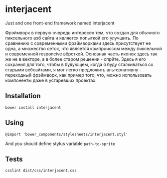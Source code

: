 # interjacent
Just and one front-end framework named interjacent

Фрэймворк в первую очередь интересен тем, что создан для обычного пиксельного вэб сайта и является попыткой его улучшить. По сравнению с современными фрэймворками здесь присутствует не одна, а множество сеток, что является компроиссом между пиксельной и современной responcive вёрсткой. Основная часть иконок здесь так же не в векторе, а в более старом решении - спрйте. Здесь я его сохранил для того, чтобы в будующем, когда я буду сталкиваться со старыми вебсайтами, я мог легко предложить альтернативну - переходный фрэймворк, как пример того, что, можно использовать компоненты даже в устаревших проектах.

## Installation

    bower install interjacent

## Using

    @import 'bower_components/stylesheets/interjacent.styl'

And you should define stylus variable ```path-to-sprite```

## Tests

    csslint dist/css/interjacent.css
